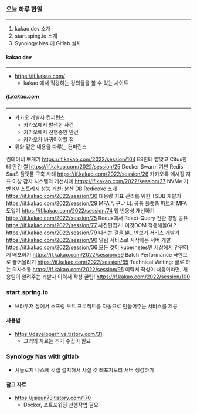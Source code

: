 
### 오늘 하루 한일
---
1. kakao dev 소개
2. start.sping.io 소개
3. Synology Nas 에 Gitlab 설치

#### kakao dev
---
- https://if.kakao.com/
	- kakao 에서 직강하는 강의들을 볼 수 있는 사이트

##### if.kakao.com
---
- 카카오 개발자 컨퍼런스
	- 카카오에서 발생한 사건
	- 카카오에서 진행중인 안건
	- 카카오가 바뀌어야할 점
- 위와 같은 내용을 다루는 컨퍼런스

컨테이너 뽀개기 https://if.kakao.com/2022/session/104 
ES한테 뺨맞고 Citus한테 안긴 썰 https://if.kakao.com/2022/session/25 
Docker Swarm 기반 Redis SaaS 플랫폼 구축 사례 https://if.kakao.com/2022/session/26 
카카오톡 메시징 지표 이상 감지 시스템의 개선사례 https://if.kakao.com/2022/session/27
NVMe 기반 KV 스토리지 성능 개선: 분산 DB Redicoke 소개 https://if.kakao.com/2022/session/30
대용량 지표 관리를 위한 TSDB 개발기 https://if.kakao.com/2022/session/29 
MFA 누구냐 너: 공통 플랫폼 파트의 MFA 도입기 https://if.kakao.com/2022/session/74 
웹 반응성 개선하기 https://if.kakao.com/2022/session/75
Redux에서 React-Query 전환 경험 공유 https://if.kakao.com/2022/session/77 
사진편집기! 이것DOM 적용해볼GL? https://if.kakao.com/2022/session/79 
다리는 걸을 뿐.. 만보기 서비스 개발기 https://if.kakao.com/2022/session/90 
알림 서비스로 시작하는 서버 개발 https://if.kakao.com/2022/session/36 
모든 것이 kubernetes인 세상에서 안전하게 배포하기 https://if.kakao.com/2022/session/59
Batch Performance 극한으로 끌어올리기 https://if.kakao.com/2022/session/65 
Technical Writing: 글로 하는 의사소통 https://if.kakao.com/2022/session/95 
이력서 작성이 처음이라면, 채용팀이 알려주는 개발자 이력서 작성 꿀팁! https://if.kakao.com/2022/session/100



### start.spring.io
- 브라우저 상에서 스프링 부트 프로젝트를 자동으로 만들어주는 서비스를 제공

#### 사용법
- https://developerhive.tistory.com/31
	- 그외의 자료는 추가 수집이 필요


### Synology Nas with gitlab
- 시놀로지 나스에 깃랩 설치해서 사설 깃 레포지토리 서버 생성하기

#### 참고 자료
- https://jsieun73.tistory.com/170
	- Docker, 포트포워딩 선행작업 필요
